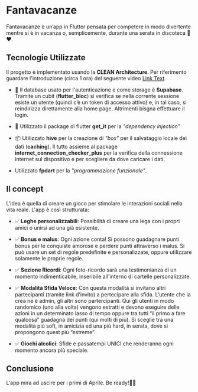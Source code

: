 # Fantavacanze
Fantavacanze è un’app in Flutter pensata per competere in modo divertente mentre si è in vacanza o, semplicemente, durante una serata in discoteca 🪩 ♥️. 

## Tecnologie Utilizzate 
Il progetto è implementato usando la **CLEAN Architecture**. Per riferimento guardare l'introduzione (circa 1 ora) del seguente video [Link Text](https://www.youtube.com/watch?v=ELFORM9fmss).

- 💾 Il database usato per l'autenticazione e come storage è **Supabase**. Tramite un cubit (**flutter_bloc**) si verifica se nella corrente sessione esiste un utente (quindi c’è un token di accesso attivo) e, in tal caso, si reindirizza direttamente alla home page. Altrimenti bisgna effettuare il login.

- 🚀 Utilizzato il package di flutter **get_it** per la *"dependency injection"*

- 📦 Utilizzato **hive** per la creazione di *"box"* per il salvataggio locale dei dati (**caching**). Il tutto assieme al package **internet_connection_checker_plus** per la verifica della connessione internet sul dispositivo e per scegliere da dove caricare i dati.

- Utilizzato **fpdart** per la *"programmazione funzionale"*.

## Il concept
L'idea è quella di creare un gioco per stimolare le interazioni sociali nella vita reale. L'app è così strutturata:

- ✅ **Leghe personalizzabili**: Possibilità di creare una lega con i propri amici o unirsi ad una già esistente.

- ✅ **Bonus e malus**: Ogni azione conta! Si possono guadagnare punti bonus per le conquiste amorose e perdere punti attraverso i malus. Si può usare un set di regole predefinite e personalizzate, oppure utilizzare solamente le proprie regole.

- ✅ **Sezione Ricordi**: Ogni foto-ricordo sarà una testimonianza di un momento indimenticabile, inseribile all'interno di cartelle personalizzate.

- ✅ **Modalità Sfida Veloce**: Con questa modalità si invitano altri partecipanti (tramite link d’invito) a pertecipare alla sfida. L’utente che la crea ne è admin, gli altri sono partercipanti. Qui gli utenti in modo randomico (uno alla volta) vengono estratti e devono eseguire delle azioni in un determinato lasso di tempo oppure tra tutti “il primo a fare qualcosa” guadagna dei punti (qui molti di più). Si sceglie tra una modalità più soft, in amicizia ed una più hard, in serata, dove si propongono quest più “estreme”.

- ✅ **Giochi alcolici**: Sfide e passatempi UNICI che renderanno ogni momento ancora più speciale.

## Conclusione
L'app mira ad uscire per i primi di Aprile. Be ready!💪🏻